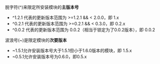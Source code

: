 脱字符(^)来限定所安装模块的**主版本号**

- ^1.2.1  代表的更新版本范围为 >=1.2.1 && < 2.0.0，即 1.x
- ^0.2.1  代表的更新版本范围为 >=0.2.1 && < 0.3.0，即 0.2.x
- ^0.0.2  代表的更新版本范围为 0.0.2（相当于锁定为了0.0.2版本），即 0.0.2

波浪号(~)是限定模块的**次要版本**

- ~1.5.1允许安装版本号大于1.5.1但小于1.6.0版本的模块，即 1.5.x
- ~0.5.1允许安装版本号为0.6.0，即0.5.x

